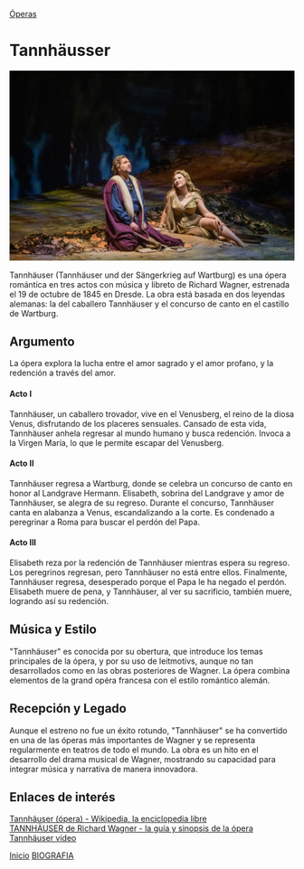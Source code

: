 [Óperas](obras.md)
# **Tannhäusser** 

![imagen](tannhausser.jpg)

Tannhäuser (Tannhäuser und der Sängerkrieg auf Wartburg) es una ópera romántica en tres actos con música y libreto de Richard Wagner, estrenada el 19 de octubre de 1845 en Dresde. La obra está basada en dos leyendas alemanas: la del caballero Tannhäuser y el concurso de canto en el castillo de Wartburg.

## Argumento

La ópera explora la lucha entre el amor sagrado y el amor profano, y la redención a través del amor.

#### Acto I  
Tannhäuser, un caballero trovador, vive en el Venusberg, el reino de la diosa Venus, disfrutando de los placeres sensuales.
Cansado de esta vida, Tannhäuser anhela regresar al mundo humano y busca redención.
Invoca a la Virgen María, lo que le permite escapar del Venusberg.

#### Acto II  

Tannhäuser regresa a Wartburg, donde se celebra un concurso de canto en honor al Landgrave Hermann.
Elisabeth, sobrina del Landgrave y amor de Tannhäuser, se alegra de su regreso.
Durante el concurso, Tannhäuser canta en alabanza a Venus, escandalizando a la corte.
Es condenado a peregrinar a Roma para buscar el perdón del Papa.

#### Acto III

Elisabeth reza por la redención de Tannhäuser mientras espera su regreso.
Los peregrinos regresan, pero Tannhäuser no está entre ellos.
Finalmente, Tannhäuser regresa, desesperado porque el Papa le ha negado el perdón.
Elisabeth muere de pena, y Tannhäuser, al ver su sacrificio, también muere, logrando así su redención.

## Música y Estilo

"Tannhäuser" es conocida por su obertura, que introduce los temas principales de la ópera, y por su uso de leitmotivs, aunque no tan desarrollados como en las obras posteriores de Wagner. La ópera combina elementos de la grand opéra francesa con el estilo romántico alemán.

## Recepción y Legado

Aunque el estreno no fue un éxito rotundo, "Tannhäuser" se ha convertido en una de las óperas más importantes de Wagner y se representa regularmente en teatros de todo el mundo. La obra es un hito en el desarrollo del drama musical de Wagner, mostrando su capacidad para integrar música y narrativa de manera innovadora.  


## Enlaces de interés 

[Tannhäuser (ópera) - Wikipedia, la enciclopedia libre](https://es.wikipedia.org/wiki/Tannh%C3%A4user_%28%C3%B3pera%29)    
[TANNHÄUSER de Richard Wagner - la guía y sinopsis de la ópera ](https://opera-inside.com/tannhauser-de-richard-wagner-la-guia-y-sinopsis-de-la-opera/?lang=es)    
[Tannhäuser video](https://www.youtube.com/watch?v=aRwX_fXjmLw)   



 [Inicio](README.md)  [BIOGRAFIA](biografia.md) 
